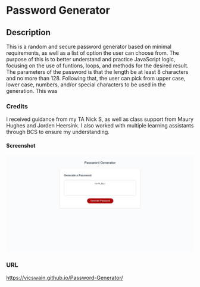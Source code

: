 # Password Generator 

## Description
This is a random and secure password generator based on minimal requirements, as well as a list of option the user can choose from. The purpose of this is to better understand and practice JavaScript logic, focusing on the use of funtions, loops, and methods for the desired result.  The parameters of the password is that the length be at least 8 characters and no more than 128. Following that, the user can pick from upper case, lower case, numbers, and/or special characters to be used in the generation. This was 

### Credits
I received guidance from my TA Nick S, as well as class support from Maury Hughes and Jorden Heersink. I also worked with multiple learning assistants through BCS to ensure my understanding. 


#### Screenshot
![Webpage Screenshot](Password-Generator.jpeg)

### URL
https://vicswain.github.io/Password-Generator/
